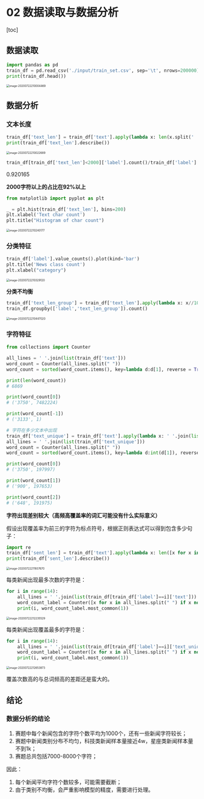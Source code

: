 

# 02 数据读取与数据分析

[toc]

## 数据读取

```python
import pandas as pd
train_df = pd.read_csv('./input/train_set.csv', sep='\t', nrows=200000)
print(train_df.head())
```

<img src="assets/image-20200722210004469.png" alt="image-20200722210004469" style="zoom:50%;" />

## 数据分析

### 文本长度

```python
train_df['text_len'] = train_df['text'].apply(lambda x: len(x.split(' ')))
print(train_df['text_len'].describe())
```

<img src="assets/image-20200722210022689.png" alt="image-20200722210022689" style="zoom:50%;" />

```python
train_df[train_df['text_len']<2000]['label'].count()/train_df['label'].count()
```

0.920165

**2000字符以上的占比在92%以上**

```python
from matplotlib import pyplot as plt 

_ = plt.hist(train_df['text_len'], bins=200)
plt.xlabel('Text char count')
plt.title("Histogram of char count")
```

<img src="assets/image-20200722210240177.png" alt="image-20200722210240177" style="zoom:50%;" />

### 分类特征

```python
train_df['label'].value_counts().plot(kind='bar')
plt.title('News class count')
plt.xlabel("category")
```

<img src="assets/image-20200722210329120.png" alt="image-20200722210329120" style="zoom:50%;" />

**分类不均衡**

```python
train_df['text_len_group'] = train_df['text_len'].apply(lambda x: x//1000)
train_df.groupby(['label','text_len_group']).count()
```

<img src="./assets/image-20200722210447020.png" alt="image-20200722210447020" style="zoom:50%;" />

### 字符特征

```python
from collections import Counter

all_lines = ' '.join(list(train_df['text']))
word_count = Counter(all_lines.split(" "))
word_count = sorted(word_count.items(), key=lambda d:d[1], reverse = True)

print(len(word_count))
# 6869

print(word_count[0])
# ('3750', 7482224)

print(word_count[-1])
# ('3133', 1)
```

```python
# 字符在多少文本中出现
train_df['text_unique'] = train_df['text'].apply(lambda x: ' '.join(list(set(x.split(' ')))))
all_lines = ' '.join(list(train_df['text_unique']))
word_count = Counter(all_lines.split(" "))
word_count = sorted(word_count.items(), key=lambda d:int(d[1]), reverse = True)

print(word_count[0])
# ('3750', 197997)

print(word_count[1])
# ('900', 197653)

print(word_count[2])
# ('648', 191975)
```

**字符出现差别较大（高频高覆盖率的词汇可能没有什么实际意义）**

假设出现覆盖率为前三的字符为标点符号，根据正则表达式可以得到包含多少句子：

```python
import re
train_df['sent_len'] = train_df['text'].apply(lambda x: len([x for x in re.split('3750|900|648', x) if x.strip()!='']))
print(train_df['sent_len'].describe())
```

<img src="assets/image-20200722211937670.png" alt="image-20200722211937670" style="zoom:50%;" />

每类新闻出现最多次数的字符是：

```python
for i in range(14):
    all_lines = ' '.join(list(train_df[train_df['label']==i]['text']))
    word_count_label = Counter([x for x in all_lines.split(" ") if x not in ['3750', '648', '900']])
    print(i, word_count_label.most_common(1))
```

<img src="./assets/image-20200722212235529.png" alt="image-20200722212235529" style="zoom:50%;" />

每类新闻出现覆盖最多的字符是：

```python
for i in range(14):
    all_lines = ' '.join(list(train_df[train_df['label']==i]['text_unique']))
    word_count_label = Counter([x for x in all_lines.split(" ") if x not in ['3750', '648', '900']])
    print(i, word_count_label.most_common(1))
```

<img src="./assets/image-20200722212653873.png" alt="image-20200722212653873" style="zoom:50%;" />

覆盖次数高的与总词频高的差距还是蛮大的。

## 结论

### 数据分析的结论

1. 赛题中每个新闻包含的字符个数平均为1000个，还有一些新闻字符较长；
2. 赛题中新闻类别分布不均匀，科技类新闻样本量接近4w，星座类新闻样本量不到1k；
3. 赛题总共包括7000-8000个字符；

因此：

1. 每个新闻平均字符个数较多，可能需要截断；
2. 由于类别不均衡，会严重影响模型的精度，需要进行处理。